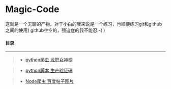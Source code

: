 # Magic-Code
这就是一个无聊的产物，对于小白的我来说是一个练习，也顺便练习git和github之间的使用(      github空空的，强迫症的我不能忍:-(    )

#### **目录**
***
>+ [python爬虫 龙职女神榜](https://github.com/seolgang/Magic-Code/blob/master/%E9%BE%99%E8%81%8C%E5%A5%B3%E7%A5%9E.py "爬取龙职女神榜的女生图片")

>+ [python脚本 生产验证码](https://github.com/seolgang/Magic-Code/blob/master/%E7%94%9F%E4%BA%A7%E9%AA%8C%E8%AF%81%E7%A0%81.py "批量生产验证码")

>+ [Node爬虫 百度帖子图片](https://github.com/seolgang/WEBspider/blob/master/TIEBAspider.js "爬取百度贴吧帖子图片")
